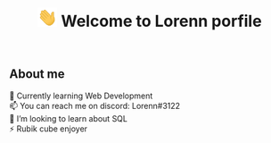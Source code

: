 <h1 align="center"><img width="35" src="https://github.com/1999AZZAR/1999AZZAR/blob/main/resources/img/waving.gif"> Welcome to Lorenn porfile</h1>

<p align="center"> 
<img src="https://readme-typing-svg.herokuapp.com?&center=true&vCenter=true&lines=Currently+learning+HTML;Currently+learning+CSS;Currently+learning+Python;Currently+learning+JavaScript;Currently+learning+Arduino;Currently+learning+Node;Currently+learning+React" alt="">
  </p>

<h2>About me</h2>
<p>
  🌱 Currently learning Web Development
  <br>
  📫 You can reach me on discord: Lorenn#3122
  <br>
  👯 I’m looking to learn about SQL
  <br>
  ⚡ Rubik cube enjoyer
</p>

<!--
**LorennMarque/LorennMarque** is a ✨ _special_ ✨ repository because its `README.md` (this file) appears on your GitHub profile.

Here are some ideas to get you started:

- 🔭 I’m currently working on ...
- 🌱 I’m currently learning ...
- 👯 I’m looking to collaborate on ...
- 🤔 I’m looking for help with ...
- 💬 Ask me about ...
- 📫 How to reach me: ...
- 😄 Pronouns: ...
- ⚡ Fun fact: ...
-->
